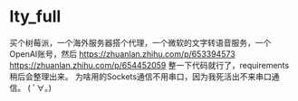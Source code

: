 # lty_full

买个树莓派，一个海外服务器搭个代理，一个微软的文字转语音服务，一个OpenAI账号，然后
https://zhuanlan.zhihu.com/p/653394573
https://zhuanlan.zhihu.com/p/654452059
整一下代码就行了，requirements稍后会整理出来。
为啥用的Sockets通信不用串口，因为我死活出不来串口通信。
( ﾟ∀。)
